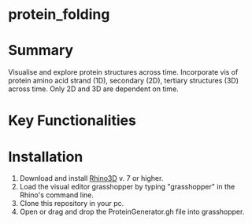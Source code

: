 # protein_folding


<!--- just![CROP4](https://github.com/alan-turing-institute/CROP_unity/blob/master/Assets/media/crop_1.gif) --->

# Summary

Visualise and explore protein structures across time. Incorporate vis of protein amino acid strand (1D), secondary (2D), tertiary structures (3D) across time. Only 2D and 3D are dependent on time.


# Key Functionalities


# Installation
1. Download and install [Rhino3D](https://www.rhino3d.com/) v. 7 or higher. 
2. Load the visual editor grasshopper by typing "grasshopper" in the Rhino's command line.
3. Clone this repository in your pc.
4. Open or drag and drop the ProteinGenerator.gh file into grasshopper. 


